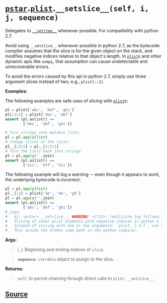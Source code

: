 # [`pstar`](./pstar.md).[`plist`](./pstar_plist.md).`__setslice__(self, i, j, sequence)`

Delegates to [`__setitem__`](./pstar_plist___setitem__.md) whenever possible. For compatibility with python 2.7.

Avoid using `__setslice__` whenever possible in python 2.7, as the bytecode compiler
assumes that the slice is for the given object on the stack, and modifies negative
indices relative to that object's length. In [`plist`](./pstar_plist.md)s and other dynamic apis like
`numpy`, that assumption can cause undetectable and unrecoverable errors.

To avoid the errors caused by this api in python 2.7, simply use three argument
slices instead of two; e.g., `plist[::1]`.

**Examples:**

The following examples are safe uses of slicing with [`plist`](./pstar_plist.md)s:
```python
pl = plist['abc', 'def', 'ghi']
pl[:2:1] = plist['dec', 'abf']
assert (pl.aslist() ==
        ['dec', 'abf', 'ghi'])

# Turn strings into mutable lists:
pl = pl.apply(list)
# Change slices of the lists:
pl._[:2:1] = pl._[1:3:1]
# Turn the lists back into strings
pl = pl.apply(''.join)
assert (pl.aslist() ==
        ['ecc', 'bff', 'hii'])
```

The following example will log a warning -- even though it appears to work, the
underlying bytecode is incorrect:
```python
pl = pl.apply(list)
pl._[:2] = plist['ab', 'de', 'gh']
pl = pl.apply(''.join)
assert (pl.aslist() ==
        ['abc', 'def', 'ghi'])
# Logs:
#   qj: <pstar> __setslice__: WARNING! <1711>: (multiline log follows)
#   Slicing of inner plist elements with negative indices in python 2.7 does not work, and the error cannot be detected or corrected!
#   Instead of slicing with one or two arguments: `plist._[-2:]`, use the three argument slice: `plist._[-2::1]`.
#   This avoids the broken code path in the python compiler.
```

**Args:**
>    i, j: Beginning and ending indices of `slice`.

>    **`sequence`**: `iterable` object to assign to the slice.

**Returns:**

>    `self`, to permit chaining through direct calls to `plist.__setslice__`.



## [Source](../pstar/pstar.py#L2470-L2534)